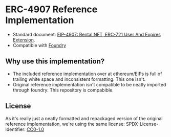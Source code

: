 # ERC-4907 Reference Implementation

- Standard document: [EIP-4907: Rental NFT, ERC-721 User And Expires
  Extension](https://eips.ethereum.org/EIPS/eip-4907).
- Compatible with [Foundry](https://github.com/foundry-rs/foundry)

## Why use this implementation?

- The included reference implementation over at ethereum/EIPs is full of
  trailing white space and inconsistent formatting. This one isn't.
- Original reference implementation isn't compatible to be neatly imported
  through foundry: This repository is compabible.

## License

As it's really just a neatly formatted and repackaged version of the original
reference implementation, we're using the same license:
SPDX-License-Identifier:
[CC0-1.0](https://creativecommons.org/publicdomain/zero/1.0/)
